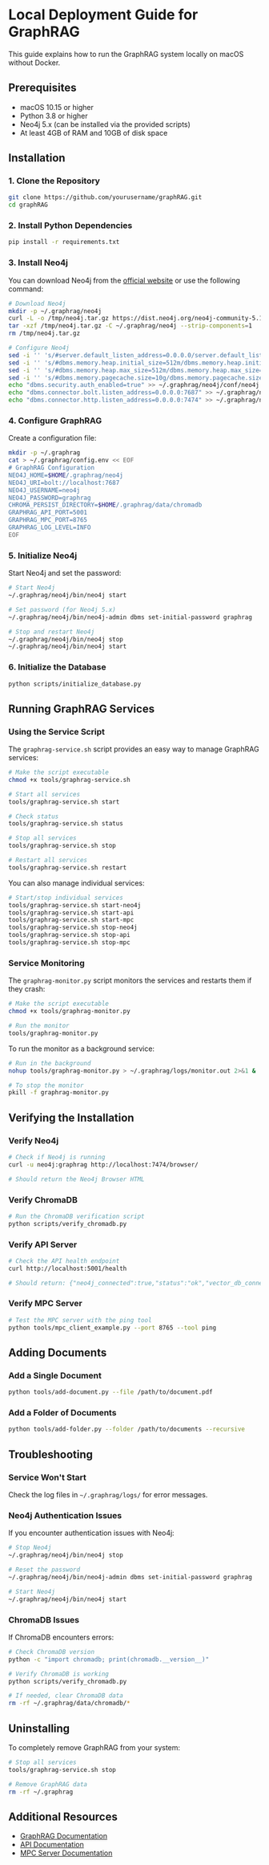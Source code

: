 # Local Deployment Guide for GraphRAG

This guide explains how to run the GraphRAG system locally on macOS without Docker.

## Prerequisites

- macOS 10.15 or higher
- Python 3.8 or higher
- Neo4j 5.x (can be installed via the provided scripts)
- At least 4GB of RAM and 10GB of disk space

## Installation

### 1. Clone the Repository

```bash
git clone https://github.com/yourusername/graphRAG.git
cd graphRAG
```

### 2. Install Python Dependencies

```bash
pip install -r requirements.txt
```

### 3. Install Neo4j

You can download Neo4j from the [official website](https://neo4j.com/download-center/) or use the following command:

```bash
# Download Neo4j
mkdir -p ~/.graphrag/neo4j
curl -L -o /tmp/neo4j.tar.gz https://dist.neo4j.org/neo4j-community-5.18.1-unix.tar.gz
tar -xzf /tmp/neo4j.tar.gz -C ~/.graphrag/neo4j --strip-components=1
rm /tmp/neo4j.tar.gz

# Configure Neo4j
sed -i '' 's/#server.default_listen_address=0.0.0.0/server.default_listen_address=0.0.0.0/g' ~/.graphrag/neo4j/conf/neo4j.conf
sed -i '' 's/#dbms.memory.heap.initial_size=512m/dbms.memory.heap.initial_size=1024m/g' ~/.graphrag/neo4j/conf/neo4j.conf
sed -i '' 's/#dbms.memory.heap.max_size=512m/dbms.memory.heap.max_size=2048m/g' ~/.graphrag/neo4j/conf/neo4j.conf
sed -i '' 's/#dbms.memory.pagecache.size=10g/dbms.memory.pagecache.size=1024m/g' ~/.graphrag/neo4j/conf/neo4j.conf
echo "dbms.security.auth_enabled=true" >> ~/.graphrag/neo4j/conf/neo4j.conf
echo "dbms.connector.bolt.listen_address=0.0.0.0:7687" >> ~/.graphrag/neo4j/conf/neo4j.conf
echo "dbms.connector.http.listen_address=0.0.0.0:7474" >> ~/.graphrag/neo4j/conf/neo4j.conf
```

### 4. Configure GraphRAG

Create a configuration file:

```bash
mkdir -p ~/.graphrag
cat > ~/.graphrag/config.env << EOF
# GraphRAG Configuration
NEO4J_HOME=$HOME/.graphrag/neo4j
NEO4J_URI=bolt://localhost:7687
NEO4J_USERNAME=neo4j
NEO4J_PASSWORD=graphrag
CHROMA_PERSIST_DIRECTORY=$HOME/.graphrag/data/chromadb
GRAPHRAG_API_PORT=5001
GRAPHRAG_MPC_PORT=8765
GRAPHRAG_LOG_LEVEL=INFO
EOF
```

### 5. Initialize Neo4j

Start Neo4j and set the password:

```bash
# Start Neo4j
~/.graphrag/neo4j/bin/neo4j start

# Set password (for Neo4j 5.x)
~/.graphrag/neo4j/bin/neo4j-admin dbms set-initial-password graphrag

# Stop and restart Neo4j
~/.graphrag/neo4j/bin/neo4j stop
~/.graphrag/neo4j/bin/neo4j start
```

### 6. Initialize the Database

```bash
python scripts/initialize_database.py
```

## Running GraphRAG Services

### Using the Service Script

The `graphrag-service.sh` script provides an easy way to manage GraphRAG services:

```bash
# Make the script executable
chmod +x tools/graphrag-service.sh

# Start all services
tools/graphrag-service.sh start

# Check status
tools/graphrag-service.sh status

# Stop all services
tools/graphrag-service.sh stop

# Restart all services
tools/graphrag-service.sh restart
```

You can also manage individual services:

```bash
# Start/stop individual services
tools/graphrag-service.sh start-neo4j
tools/graphrag-service.sh start-api
tools/graphrag-service.sh start-mpc
tools/graphrag-service.sh stop-neo4j
tools/graphrag-service.sh stop-api
tools/graphrag-service.sh stop-mpc
```

### Service Monitoring

The `graphrag-monitor.py` script monitors the services and restarts them if they crash:

```bash
# Make the script executable
chmod +x tools/graphrag-monitor.py

# Run the monitor
tools/graphrag-monitor.py
```

To run the monitor as a background service:

```bash
# Run in the background
nohup tools/graphrag-monitor.py > ~/.graphrag/logs/monitor.out 2>&1 &

# To stop the monitor
pkill -f graphrag-monitor.py
```

## Verifying the Installation

### Verify Neo4j

```bash
# Check if Neo4j is running
curl -u neo4j:graphrag http://localhost:7474/browser/

# Should return the Neo4j Browser HTML
```

### Verify ChromaDB

```bash
# Run the ChromaDB verification script
python scripts/verify_chromadb.py
```

### Verify API Server

```bash
# Check the API health endpoint
curl http://localhost:5001/health

# Should return: {"neo4j_connected":true,"status":"ok","vector_db_connected":true,"version":"1.0.0"}
```

### Verify MPC Server

```bash
# Test the MPC server with the ping tool
python tools/mpc_client_example.py --port 8765 --tool ping
```

## Adding Documents

### Add a Single Document

```bash
python tools/add-document.py --file /path/to/document.pdf
```

### Add a Folder of Documents

```bash
python tools/add-folder.py --folder /path/to/documents --recursive
```

## Troubleshooting

### Service Won't Start

Check the log files in `~/.graphrag/logs/` for error messages.

### Neo4j Authentication Issues

If you encounter authentication issues with Neo4j:

```bash
# Stop Neo4j
~/.graphrag/neo4j/bin/neo4j stop

# Reset the password
~/.graphrag/neo4j/bin/neo4j-admin dbms set-initial-password graphrag

# Start Neo4j
~/.graphrag/neo4j/bin/neo4j start
```

### ChromaDB Issues

If ChromaDB encounters errors:

```bash
# Check ChromaDB version
python -c "import chromadb; print(chromadb.__version__)"

# Verify ChromaDB is working
python scripts/verify_chromadb.py

# If needed, clear ChromaDB data
rm -rf ~/.graphrag/data/chromadb/*
```

## Uninstalling

To completely remove GraphRAG from your system:

```bash
# Stop all services
tools/graphrag-service.sh stop

# Remove GraphRAG data
rm -rf ~/.graphrag
```

## Additional Resources

- [GraphRAG Documentation](./README.md)
- [API Documentation](./api_documentation.md)
- [MPC Server Documentation](./mpc_server_setup.md)
